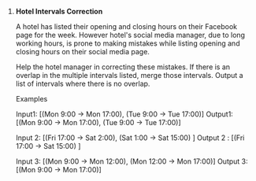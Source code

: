 1. **Hotel Intervals Correction**

    A hotel has listed their opening and closing hours on their Facebook page for the week. However hotel's social media manager, due to long working           hours,    is prone to making mistakes while listing opening and closing hours on their social media page.

    Help the hotel manager in correcting these mistakes. If there is an overlap in the multiple intervals listed, merge those intervals. Output a list of       intervals where there is no overlap.

    Examples

    Input1:  [(Mon 9:00 -> Mon 17:00), (Tue 9:00 -> Tue 17:00)]
    Output1:  [(Mon 9:00 -> Mon 17:00), (Tue 9:00 -> Tue 17:00)]

    Input 2:  [(Fri 17:00 -> Sat 2:00), (Sat 1:00 -> Sat 15:00) ]
    Output 2 : [(Fri 17:00 -> Sat 15:00) ]

    Input 3: [(Mon 9:00 -> Mon 12:00), (Mon 12:00 -> Mon 17:00)]
    Output 3: [(Mon 9:00 -> Mon 17:00)]
